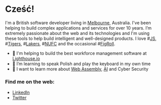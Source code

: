 # Cześć!

I'm a British software developer living in [Melbourne](https://en.wikipedia.org/wiki/Melbourne), Australia. I've been helping to build complex applications and services for over 10 years. I’m extremely passionate about the web and its technologies and I'm using these tools to help build intelligent and well-designed products. I love #[JS](https://developer.mozilla.org/en-US/docs/Web/JavaScript), #[Tigers](https://www.richmondfc.com.au/), #[Lakers](https://www.nba.com/lakers/), #[NUFC](https://www.nufc.com/) and the occasional #[FigRoll](https://en.wikipedia.org/wiki/Fig_roll).

- 🔭 I'm helping to build the best workforce management software at [Lighthouse.io](https://lighthouse.io)
- 🌱 I’m learning to speak Polish and play the keyboard in my own time
- 🤝 I want to learn more about [Web Assembly](https://webassembly.org/), [AI](https://en.wikipedia.org/wiki/Artificial_intelligence) and Cyber Security

### Find me on the web:

* [LinkedIn](https://www.linkedin.com/in/jonathanwarykowski/)
* [Twitter](https://twitter.com/jwarykowski)
